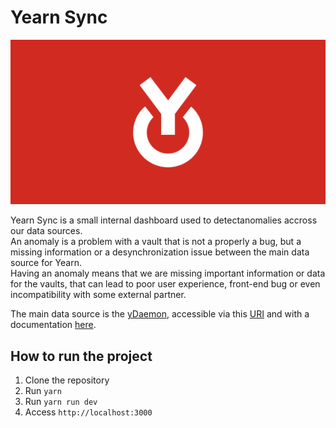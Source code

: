 # Yearn Sync
![](./public/og.jpeg)

Yearn Sync is a small internal dashboard used to detectanomalies accross our data sources.  
An anomaly is a problem with a vault that is not a properly a bug, but a missing information or a desynchronization issue between the main data source for Yearn.  
Having an anomaly means that we are missing important information or data for the vaults, that can lead to poor user experience, front-end bug or even incompatibility with some external partner.  

The main data source is the [yDaemon](https://github.com/Majorfi/ydaemon), accessible via this [URI](https://api.ycorpo.com) and with a documentation [here](https://ydaemon.ycorpo.com/).

## How to run the project  
1. Clone the repository  
2. Run `yarn`  
3. Run `yarn run dev`  
4. Access `http://localhost:3000`  
